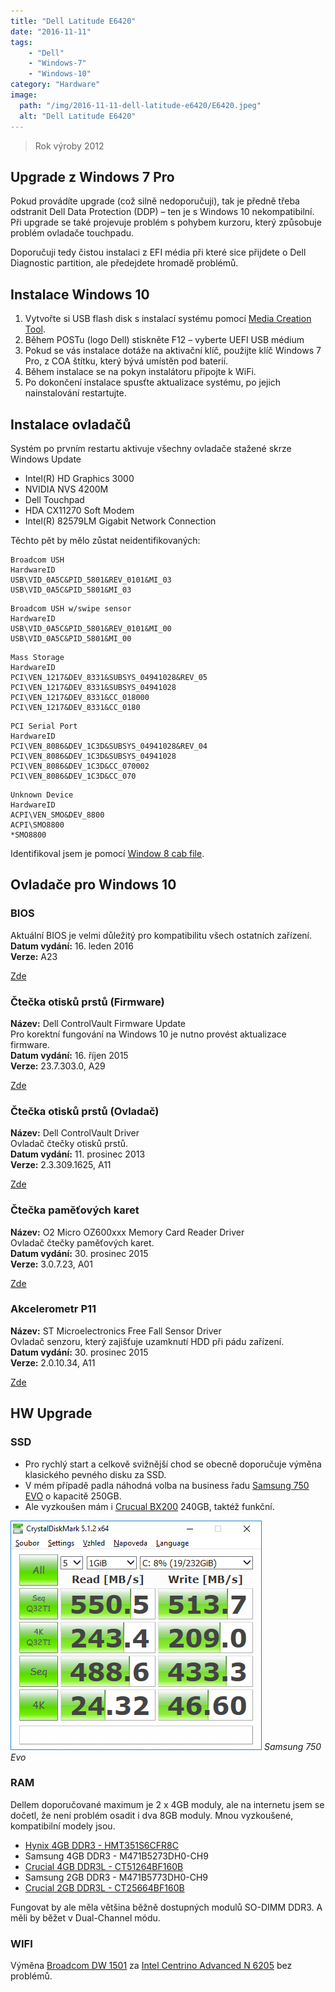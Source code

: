 ```yaml
---
title: "Dell Latitude E6420"
date: "2016-11-11"
tags: 
    - "Dell"
    - "Windows-7"
    - "Windows-10"
category: "Hardware"
image: 
  path: "/img/2016-11-11-dell-latitude-e6420/E6420.jpeg"
  alt: "Dell Latitude E6420"
---
```


> Rok výroby 2012

## Upgrade z Windows 7 Pro

Pokud provádíte upgrade (což silně nedoporučuji), tak je předně třeba odstranit Dell Data Protection (DDP) – ten je s Windows 10 nekompatibilní.
Při upgrade se také projevuje problém s pohybem kurzoru, který způsobuje problém ovladače touchpadu.

Doporučuji tedy čistou instalaci z EFI média při které sice přijdete o Dell Diagnostic partition, ale předejdete hromadě problémů.

## Instalace Windows 10

1. Vytvořte si USB flash disk s instalací systému pomocí [Media Creation Tool](https://www.microsoft.com/cs-cz/software-download/windows10).
2. Během POSTu (logo Dell) stiskněte F12 – vyberte UEFI USB médium
3. Pokud se vás instalace dotáže na aktivační klíč, použijte klíč Windows 7 Pro, z COA štítku, který bývá umístěn pod baterií.
4. Během instalace se na pokyn instalátoru připojte k WiFi.
5. Po dokončení instalace spusťte aktualizace systému, po jejich nainstalování restartujte.

## Instalace ovladačů

Systém po prvním restartu aktivuje všechny ovladače stažené skrze Windows Update

 - Intel(R) HD Graphics 3000
 - NVIDIA NVS 4200M
 - Dell Touchpad
 - HDA CX11270 Soft Modem
 - Intel(R) 82579LM Gigabit Network Connection

Těchto pět by mělo zůstat neidentifikovaných:

```
Broadcom USH
HardwareID
USB\VID_0A5C&PID_5801&REV_0101&MI_03
USB\VID_0A5C&PID_5801&MI_03
```

```
Broadcom USH w/swipe sensor
HardwareID
USB\VID_0A5C&PID_5801&REV_0101&MI_00
USB\VID_0A5C&PID_5801&MI_00
```

```
Mass Storage
HardwareID
PCI\VEN_1217&DEV_8331&SUBSYS_04941028&REV_05
PCI\VEN_1217&DEV_8331&SUBSYS_04941028
PCI\VEN_1217&DEV_8331&CC_018000
PCI\VEN_1217&DEV_8331&CC_0180
```

```
PCI Serial Port
HardwareID
PCI\VEN_8086&DEV_1C3D&SUBSYS_04941028&REV_04
PCI\VEN_8086&DEV_1C3D&SUBSYS_04941028
PCI\VEN_8086&DEV_1C3D&CC_070002
PCI\VEN_8086&DEV_1C3D&CC_070
```

```
Unknown Device
HardwareID
ACPI\VEN_SMO&DEV_8800
ACPI\SMO8800
*SMO8800
``` 

Identifikoval jsem je pomocí [Window 8 cab file](https://www.dell.com/support/home/cs-cz/drivers/DriversDetails?driverId=JN1VC&amp;fileId=3366980793&amp;osCode=W864&amp;productCode=latitude-e6520&amp;languageCode=EN&amp;categoryId=SM).

## Ovladače pro Windows 10

### BIOS
Aktuální BIOS je velmi důležitý pro kompatibilitu všech ostatních zařízení. <br>
__Datum vydání:__ 16. leden 2016 <br>
__Verze:__ A23 <br>

[Zde](https://downloads.dell.com/FOLDER03495087M/1/E6420A23.exe)

### Čtečka otisků prstů (Firmware)
__Název:__ Dell ControlVault Firmware Update <br>
Pro korektní fungování na Windows 10 je nutno provést aktualizace firmware. <br>
__Datum vydání:__ 16. říjen 2015 <br>
__Verze:__ 23.7.303.0, A29 <br>

[Zde](https://downloads.dell.com/FOLDER01400283M/27/CV_Setup_TJ9CD_A29_ZPE.exe)

### Čtečka otisků prstů (Ovladač)
__Název:__ Dell ControlVault Driver <br>
Ovladač čtečky otisků prstů. <br>
__Datum vydání:__ 11. prosinec 2013 <br>
__Verze:__ 2.3.309.1625, A11 <br>

[Zde](https://downloads.dell.com/FOLDER01400368M/26/CV_Drv_Setup_RDYG9_A11_64bit_ZPE.exe)

### Čtečka paměťových karet
__Název:__ O2 Micro OZ600xxx Memory Card Reader Driver <br>
Ovladač čtečky paměťových karet. <br>
__Datum vydání:__ 30. prosinec 2015 <br>
__Verze:__ 3.0.7.23, A01 <br>

[Zde](https://downloads.dell.com/FOLDER03490877M/1/DRVR_WIN_R300787.EXE)

### Akcelerometr P11
__Název:__ ST Microelectronics Free Fall Sensor Driver <br>
Ovladač senzoru, který zajišťuje uzamknutí HDD při pádu zařízení. <br>
__Datum vydání:__ 30. prosinec 2015 <br>
__Verze:__ 2.0.10.34, A11 <br>

[Zde](https://downloads.dell.com/FOLDER00860804M/1/Chipset_Driver_RCHTX_WN_2.00.10.34_A11.EXE)

## HW Upgrade

### SSD 
- Pro rychlý start a celkově svižnější chod se obecně doporučuje výměna klasického pevného disku za SSD. 
 - V mém případě padla náhodná volba na business řadu [Samsung 750 EVO](https://www.samsung.com/us/business/computing/solid-state-drives/MZ-750250BW) o kapacitě 250GB. 
 - Ale vyzkoušen mám i [Crucual BX200](https://www.crucial.com/usa/en/ct240bx200ssd1) 240GB, taktéž funkční.

![SSDbench](/img/2016-11-11-dell-latitude-e6420/SSDbech.png)
_Samsung 750 Evo_

### RAM

Dellem doporučované maximum je 2 x 4GB moduly, ale na internetu jsem se dočetl, že není problém osadit i dva 8GB moduly. Mnou vyzkoušené, kompatibilní modely jsou.

- [Hynix 4GB DDR3 - HMT351S6CFR8C](https://www.skhynix.com/eolproducts.view.do?pronm=DDR3+SDRAM&amp;srnm=HMT351S6CFR8C&amp;rk=20&amp;rc=module)
- Samsung 4GB DDR3 - M471B5273DH0-CH9
- [Crucial 4GB DDR3L - CT51264BF160B](https://www.crucial.com/usa/en/ct51264bf160b)
- Samsung 2GB DDR3 - M471B5773DH0-CH9
- [Crucial 2GB DDR3L - CT25664BF160B](https://www.crucial.com/usa/en/ct25664bf160b)

Fungovat by ale měla většina běžně dostupných modulů SO-DIMM DDR3. A měli by běžet v Dual-Channel módu.

### WIFI

Výměna [Broadcom DW 1501](https://www.ebay.com.my/itm/Dell-K5Y6D-WLAN-Mini-PCIexpress-Card-Broadcom-DW-1501-WiFi-802-11b-g-n-0K5Y6D-/261977378089?hash=item3cff118d29) za [Intel Centrino Advanced N 6205](https://www.intel.com/content/www/us/en/wireless-products/centrino-advanced-n-6205.html) bez problémů.

